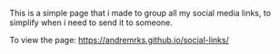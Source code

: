 This is a simple page that i made to group all my social media links, to simplify when i need to send it to someone.

To view the page: https://andremrks.github.io/social-links/
